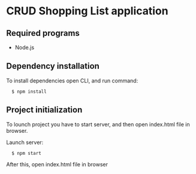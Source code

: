 # CRUD Shopping List application

## Required programs
* Node.js

## Dependency installation
To install dependencies open CLI, and run command:

```
  $ npm install
```

## Project initialization
To lounch project you have to start server, and then open index.html file in browser.

Launch server:
```
  $ npm start
```

After this, open index.html file in browser
